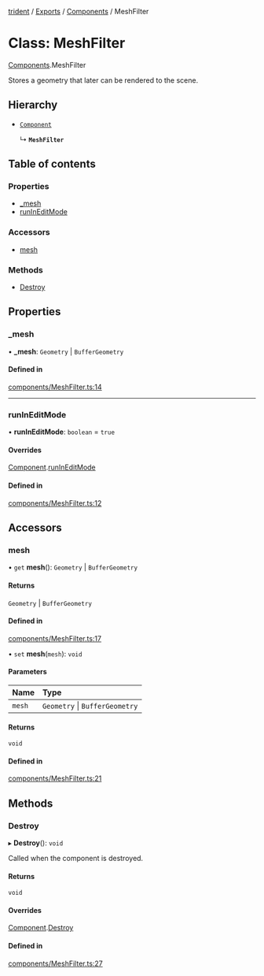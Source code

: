 [trident](../README.md) / [Exports](../modules.md) / [Components](../modules/Components.md) / MeshFilter

# Class: MeshFilter

[Components](../modules/Components.md).MeshFilter

Stores a geometry that later can be rendered to the scene.

## Hierarchy

- [`Component`](Components.Component.md)

  ↳ **`MeshFilter`**

## Table of contents

### Properties

- [\_mesh](Components.MeshFilter.md#_mesh)
- [runInEditMode](Components.MeshFilter.md#runineditmode)

### Accessors

- [mesh](Components.MeshFilter.md#mesh)

### Methods

- [Destroy](Components.MeshFilter.md#destroy)

## Properties

### \_mesh

• **\_mesh**: `Geometry` \| `BufferGeometry`

#### Defined in

[components/MeshFilter.ts:14](https://github.com/AIFanatic/Trident/blob/5fab94d/src/components/MeshFilter.ts#L14)

___

### runInEditMode

• **runInEditMode**: `boolean` = `true`

#### Overrides

[Component](Components.Component.md).[runInEditMode](Components.Component.md#runineditmode)

#### Defined in

[components/MeshFilter.ts:12](https://github.com/AIFanatic/Trident/blob/5fab94d/src/components/MeshFilter.ts#L12)

## Accessors

### mesh

• `get` **mesh**(): `Geometry` \| `BufferGeometry`

#### Returns

`Geometry` \| `BufferGeometry`

#### Defined in

[components/MeshFilter.ts:17](https://github.com/AIFanatic/Trident/blob/5fab94d/src/components/MeshFilter.ts#L17)

• `set` **mesh**(`mesh`): `void`

#### Parameters

| Name | Type |
| :------ | :------ |
| `mesh` | `Geometry` \| `BufferGeometry` |

#### Returns

`void`

#### Defined in

[components/MeshFilter.ts:21](https://github.com/AIFanatic/Trident/blob/5fab94d/src/components/MeshFilter.ts#L21)

## Methods

### Destroy

▸ **Destroy**(): `void`

Called when the component is destroyed.

#### Returns

`void`

#### Overrides

[Component](Components.Component.md).[Destroy](Components.Component.md#destroy)

#### Defined in

[components/MeshFilter.ts:27](https://github.com/AIFanatic/Trident/blob/5fab94d/src/components/MeshFilter.ts#L27)
